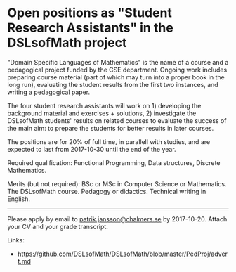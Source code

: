# Open positions as "Student Research Assistants" in the DSLsofMath project

"Domain Specific Languages of Mathematics" is the name of a course
and a pedagogical project funded by the CSE department. Ongoing work
includes preparing course material (part of which may turn into a
proper book in the long run), evaluating the student results from
the first two instances, and writing a pedagogical paper.

The four student research assistants will work on 1) developing the
background material and exercises + solutions, 2) investigate the
DSLsofMath students' results on related courses to evaluate the
success of the main aim: to prepare the students for better results in
later courses.

The positions are for 20% of full time, in parallell with studies, and
are expected to last from 2017-10-30 until the end of the year.

Required qualification: Functional Programming, Data structures,
Discrete Mathematics.

Merits (but not required): BSc or MSc in Computer Science or
Mathematics. The DSLsofMath course. Pedagogy or didactics. Technical
writing in English.

----

Please apply by email to patrik.jansson@chalmers.se by 2017-10-20.
Attach your CV and your grade transcript.

Links:

* https://github.com/DSLsofMath/DSLsofMath/blob/master/PedProj/advert.md
